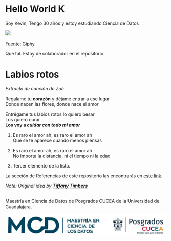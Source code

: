 # Hello World K

Soy Kevin, Tengo 30 años y estoy estudiando Ciencia de Datos

![](https://media.giphy.com/media/12i0cGfbzdEnlf5TeO/giphy.gif)

[Fuente: Giphy](https://giphy.com/gifs/working-slennnderr-in-12i0cGfbzdEnlf5TeO)

Que tal. Estoy de colaborador en  el repositorio.

# Labios rotos
_Extracto de canción de Zoé_

Regalame tu **corazón** y déjame entrar a ese lugar <br>
Donde nacen las flores, donde nace el amor

Entrégame tus labios rotos lo quiero besar <br>
Los quiero curar<br>
**Los voy a _cuidar con todo mi amor_**

1. Es raro el amor ah, es raro el amor ah <br>
Que se te aparece cuando menos piensas

2. Es raro el amor ah, es raro el amor ah <br>
No importa la distancia, ni el tiempo ni la edad

3. Tercer elemento de la lista.


La sección de Referencias de este repositorio las encontrarás en [este link](https://github.com/UBC-MDS/DSCI_521_platforms-dsci).

_Note: Original idea by **[Tiffany Timbers](https://github.com/ttimbers/hello)**_



<br>
Maestría en Ciencia de Datos de Posgrados CUCEA de la Universidad de Guadalajara.  

![](https://raw.githubusercontent.com/vcuspinera/UDG_MCD_Project_Dev_I/main/actividades/img/MCD_logo.png)

